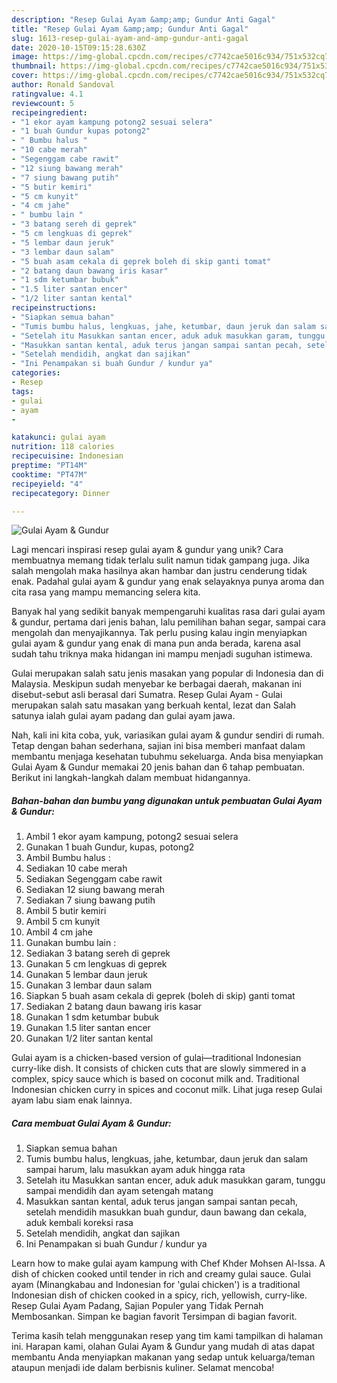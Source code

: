 ```yaml
---
description: "Resep Gulai Ayam &amp;amp; Gundur Anti Gagal"
title: "Resep Gulai Ayam &amp;amp; Gundur Anti Gagal"
slug: 1613-resep-gulai-ayam-and-amp-gundur-anti-gagal
date: 2020-10-15T09:15:28.630Z
image: https://img-global.cpcdn.com/recipes/c7742cae5016c934/751x532cq70/gulai-ayam-gundur-foto-resep-utama.jpg
thumbnail: https://img-global.cpcdn.com/recipes/c7742cae5016c934/751x532cq70/gulai-ayam-gundur-foto-resep-utama.jpg
cover: https://img-global.cpcdn.com/recipes/c7742cae5016c934/751x532cq70/gulai-ayam-gundur-foto-resep-utama.jpg
author: Ronald Sandoval
ratingvalue: 4.1
reviewcount: 5
recipeingredient:
- "1 ekor ayam kampung potong2 sesuai selera"
- "1 buah Gundur kupas potong2"
- " Bumbu halus "
- "10 cabe merah"
- "Segenggam cabe rawit"
- "12 siung bawang merah"
- "7 siung bawang putih"
- "5 butir kemiri"
- "5 cm kunyit"
- "4 cm jahe"
- " bumbu lain "
- "3 batang sereh di geprek"
- "5 cm lengkuas di geprek"
- "5 lembar daun jeruk"
- "3 lembar daun salam"
- "5 buah asam cekala di geprek boleh di skip ganti tomat"
- "2 batang daun bawang iris kasar"
- "1 sdm ketumbar bubuk"
- "1.5 liter santan encer"
- "1/2 liter santan kental"
recipeinstructions:
- "Siapkan semua bahan"
- "Tumis bumbu halus, lengkuas, jahe, ketumbar, daun jeruk dan salam sampai harum, lalu masukkan ayam aduk hingga rata"
- "Setelah itu Masukkan santan encer, aduk aduk masukkan garam, tunggu sampai mendidih dan ayam setengah matang"
- "Masukkan santan kental, aduk terus jangan sampai santan pecah, setelah mendidih masukkan buah gundur, daun bawang dan cekala, aduk kembali koreksi rasa"
- "Setelah mendidih, angkat dan sajikan"
- "Ini Penampakan si buah Gundur / kundur ya"
categories:
- Resep
tags:
- gulai
- ayam
- 

katakunci: gulai ayam  
nutrition: 118 calories
recipecuisine: Indonesian
preptime: "PT14M"
cooktime: "PT47M"
recipeyield: "4"
recipecategory: Dinner

---
```



![Gulai Ayam &amp; Gundur](https://img-global.cpcdn.com/recipes/c7742cae5016c934/751x532cq70/gulai-ayam-gundur-foto-resep-utama.jpg)

Lagi mencari inspirasi resep gulai ayam &amp; gundur yang unik? Cara membuatnya memang tidak terlalu sulit namun tidak gampang juga. Jika salah mengolah maka hasilnya akan hambar dan justru cenderung tidak enak. Padahal gulai ayam &amp; gundur yang enak selayaknya punya aroma dan cita rasa yang mampu memancing selera kita.

Banyak hal yang sedikit banyak mempengaruhi kualitas rasa dari gulai ayam &amp; gundur, pertama dari jenis bahan, lalu pemilihan bahan segar, sampai cara mengolah dan menyajikannya. Tak perlu pusing kalau ingin menyiapkan gulai ayam &amp; gundur yang enak di mana pun anda berada, karena asal sudah tahu triknya maka hidangan ini mampu menjadi suguhan istimewa.

Gulai merupakan salah satu jenis masakan yang popular di Indonesia dan di Malaysia. Meskipun sudah menyebar ke berbagai daerah, makanan ini disebut-sebut asli berasal dari Sumatra. Resep Gulai Ayam - Gulai merupakan salah satu masakan yang berkuah kental, lezat dan Salah satunya ialah gulai ayam padang dan gulai ayam jawa.


Nah, kali ini kita coba, yuk, variasikan gulai ayam &amp; gundur sendiri di rumah. Tetap dengan bahan sederhana, sajian ini bisa memberi manfaat dalam membantu menjaga kesehatan tubuhmu sekeluarga. Anda bisa menyiapkan Gulai Ayam &amp; Gundur memakai 20 jenis bahan dan 6 tahap pembuatan. Berikut ini langkah-langkah dalam membuat hidangannya.

<!--inarticleads1-->

##### Bahan-bahan dan bumbu yang digunakan untuk pembuatan Gulai Ayam &amp; Gundur:

1. Ambil 1 ekor ayam kampung, potong2 sesuai selera
1. Gunakan 1 buah Gundur, kupas, potong2
1. Ambil  Bumbu halus :
1. Sediakan 10 cabe merah
1. Sediakan Segenggam cabe rawit
1. Sediakan 12 siung bawang merah
1. Sediakan 7 siung bawang putih
1. Ambil 5 butir kemiri
1. Ambil 5 cm kunyit
1. Ambil 4 cm jahe
1. Gunakan  bumbu lain :
1. Sediakan 3 batang sereh di geprek
1. Gunakan 5 cm lengkuas di geprek
1. Gunakan 5 lembar daun jeruk
1. Gunakan 3 lembar daun salam
1. Siapkan 5 buah asam cekala di geprek (boleh di skip) ganti tomat
1. Sediakan 2 batang daun bawang iris kasar
1. Gunakan 1 sdm ketumbar bubuk
1. Gunakan 1.5 liter santan encer
1. Gunakan 1/2 liter santan kental


Gulai ayam is a chicken-based version of gulai—traditional Indonesian curry-like dish. It consists of chicken cuts that are slowly simmered in a complex, spicy sauce which is based on coconut milk and. Traditional Indonesian chicken curry in spices and coconut milk. Lihat juga resep Gulai ayam labu siam enak lainnya. 

<!--inarticleads2-->

##### Cara membuat Gulai Ayam &amp; Gundur:

1. Siapkan semua bahan
1. Tumis bumbu halus, lengkuas, jahe, ketumbar, daun jeruk dan salam sampai harum, lalu masukkan ayam aduk hingga rata
1. Setelah itu Masukkan santan encer, aduk aduk masukkan garam, tunggu sampai mendidih dan ayam setengah matang
1. Masukkan santan kental, aduk terus jangan sampai santan pecah, setelah mendidih masukkan buah gundur, daun bawang dan cekala, aduk kembali koreksi rasa
1. Setelah mendidih, angkat dan sajikan
1. Ini Penampakan si buah Gundur / kundur ya


Learn how to make gulai ayam kampung with Chef Khder Mohsen Al-Issa. A dish of chicken cooked until tender in rich and creamy gulai sauce. Gulai ayam (Minangkabau and Indonesian for &#39;gulai chicken&#39;) is a traditional Indonesian dish of chicken cooked in a spicy, rich, yellowish, curry-like. Resep Gulai Ayam Padang, Sajian Populer yang Tidak Pernah Membosankan. Simpan ke bagian favorit Tersimpan di bagian favorit. 

Terima kasih telah menggunakan resep yang tim kami tampilkan di halaman ini. Harapan kami, olahan Gulai Ayam &amp; Gundur yang mudah di atas dapat membantu Anda menyiapkan makanan yang sedap untuk keluarga/teman ataupun menjadi ide dalam berbisnis kuliner. Selamat mencoba!

